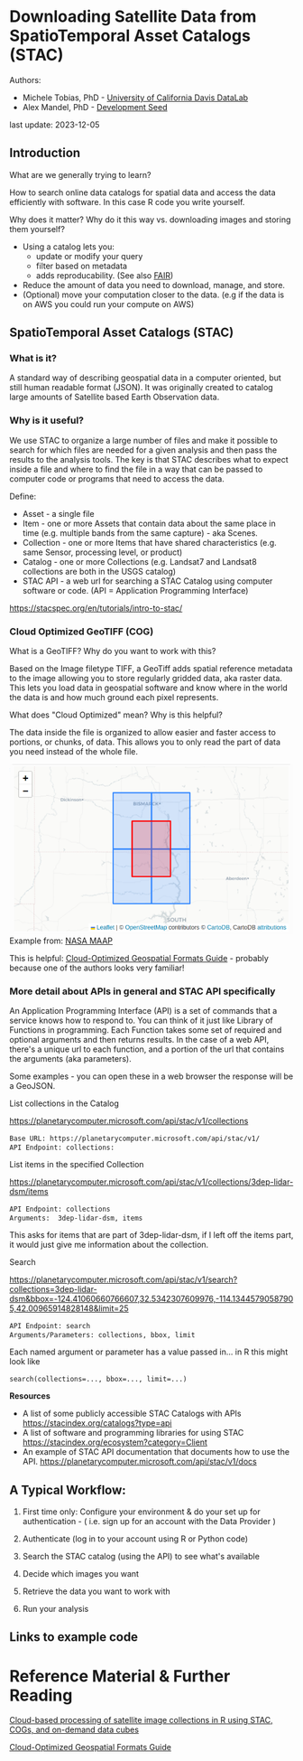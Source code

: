 # Downloading Satellite Data from SpatioTemporal Asset Catalogs (STAC)

Authors: 

* Michele Tobias, PhD - [University of California Davis DataLab](https://datalab.ucdavis.edu/)
* Alex Mandel, PhD - [Development Seed](https://developmentseed.org/)

last update: 2023-12-05



## Introduction

What are we generally trying to learn?

How to search online data catalogs for spatial data and access the data efficiently with software. In this case R code you write yourself.

Why does it matter? Why do it this way vs. downloading images and storing them yourself?

- Using a catalog lets you: 
    - update or modify your query
    - filter based on metadata
    - adds reproducability. (See also [FAIR](https://www.go-fair.org/fair-principles/))
- Reduce the amount of data you need to download, manage, and store.
- (Optional) move your computation closer to the data. (e.g if the data is on AWS you could run your compute on AWS)


## SpatioTemporal Asset Catalogs (STAC)

### What is it?

A standard way of describing geospatial data in a computer oriented, but still human readable format (JSON). It was originally created to catalog large amounts of Satellite based Earth Observation data.

### Why is it useful?
We use STAC to organize a large number of files and make it possible to search for which files are needed for a given analysis and then pass the results to the analysis tools. The key is that STAC describes what to expect inside a file and where to find the file in a way that can be passed to computer code or programs that need to access the data.

Define: 

* Asset - a single file
* Item - one or more Assets that contain data about the same place in time (e.g. multiple bands from the same capture) - aka Scenes. 
* Collection - one or more Items that have shared characteristics (e.g. same Sensor, processing level, or product)
* Catalog - one or more Collections (e.g. Landsat7 and Landsat8 collections are both in the USGS catalog)
* STAC API - a web url for searching a STAC Catalog using computer software or code.  (API = Application Programming Interface)

https://stacspec.org/en/tutorials/intro-to-stac/

### Cloud Optimized GeoTIFF (COG)

What is a GeoTIFF? Why do you want to work with this?

Based on the Image filetype TIFF, a GeoTiff adds spatial reference metadata to the image allowing you to store regularly gridded data, aka raster data. This lets you load data in geospatial software and know where in the world the data is and how much ground each pixel represents. 

What does "Cloud Optimized" mean? Why is this helpful?

The data inside the file is organized to allow easier and faster access to portions, or chunks, of data. This allows you to only read the part of data you need instead of the whole file.

![](img/COG_partial_overlap.png)
Example from: [NASA MAAP](https://docs.maap-project.org/en/latest/technical_tutorials/access/accessing_cod.html)

This is helpful: [Cloud-Optimized Geospatial Formats Guide](https://guide.cloudnativegeo.org/) - probably because one of the authors looks very familiar!


### More detail about APIs in general and STAC API specifically

An Application Programming Interface (API) is a set of commands that a service knows how to respond to. You can think of it just like Library of Functions in programming. Each Function takes some set of required and optional arguments and then returns results. In the case of a web API, there's a unique url to each function, and a portion of the url that contains the arguments (aka parameters).

Some examples - you can open these in a web browser the response will be a GeoJSON.

List collections in the Catalog

https://planetarycomputer.microsoft.com/api/stac/v1/collections

```
Base URL: https://planetarycomputer.microsoft.com/api/stac/v1/
API Endpoint: collections:
```

List items in the specified Collection

https://planetarycomputer.microsoft.com/api/stac/v1/collections/3dep-lidar-dsm/items
```
API Endpoint: collections
Arguments:  3dep-lidar-dsm, items
```
This asks for items that are part of 3dep-lidar-dsm, if I left off the items part, it would just give me information about the collection.

Search

https://planetarycomputer.microsoft.com/api/stac/v1/search?collections=3dep-lidar-dsm&bbox=-124.41060660766607,32.5342307609976,-114.13445790587905,42.00965914828148&limit=25
```
API Endpoint: search
Arguments/Parameters: collections, bbox, limit
```
Each named argument or parameter has a value passed in... in R this might look like
```
search(collections=..., bbox=..., limit=...)
```

**Resources**

- A list of some publicly accessible STAC Catalogs with APIs https://stacindex.org/catalogs?type=api
- A list of software and programming libraries for using STAC https://stacindex.org/ecosystem?category=Client
- An example of STAC API documentation that documents how to use the API. https://planetarycomputer.microsoft.com/api/stac/v1/docs

## A Typical Workflow:

1. First time only: Configure your environment & do your set up for authentication - ( i.e. sign up for an account with the Data Provider )

1. Authenticate (log in to your account using R or Python code)

1. Search the STAC catalog (using the API) to see what's available

1. Decide which images you want

1. Retrieve the data you want to work with

1. Run your analysis



## Links to example code












# Reference Material & Further Reading

[Cloud-based processing of satellite image collections in R using STAC, COGs, and on-demand data cubes](https://r-spatial.org/r/2021/04/23/cloud-based-cubes.html)

[Cloud-Optimized Geospatial Formats Guide](https://guide.cloudnativegeo.org/)
